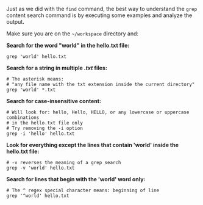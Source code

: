 Just as we did with the `find` command, the best way to understand the `grep` content search command is by executing some examples and analyze the output.

Make sure you are on the `~/workspace` directory and:

__Search for the word "world" in the hello.txt file:__

```
grep 'world' hello.txt
```

__Search for a string in multiple *.txt* files:__

```
# The asterisk means:
# "any file name with the txt extension inside the current directory"
grep 'world' *.txt
```

__Search for case-insensitive content:__ 

```
# Will look for: hello, Hello, HELLO, or any lowercase or uppercase combinations
# in the hello.txt file only
# Try removing the -i option
grep -i 'hello' hello.txt
```

__Look for everything except the lines that contain 'world' inside the hello.txt file:__

```
# -v reverses the meaning of a grep search
grep -v 'world' hello.txt
```

__Search for lines that begin with the 'world' word only:__

```
# The ^ regex special character means: beginning of line
grep '^world' hello.txt
```